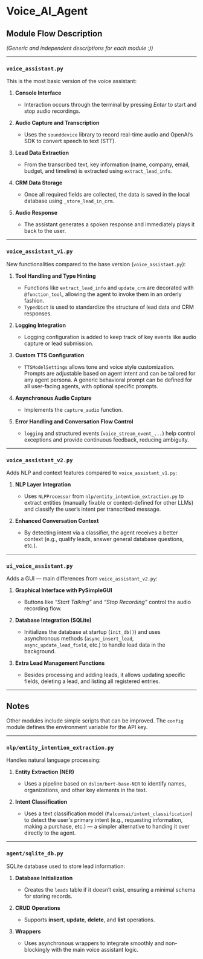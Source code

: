 # Voice_AI_Agent

## Module Flow Description  
*(Generic and independent descriptions for each module :))*  

---

### `voice_assistant.py`  
This is the most basic version of the voice assistant:

1. **Console Interface**  
   - Interaction occurs through the terminal by pressing *Enter* to start and stop audio recordings.

2. **Audio Capture and Transcription**  
   - Uses the `sounddevice` library to record real-time audio and OpenAI’s SDK to convert speech to text (STT).

3. **Lead Data Extraction**  
   - From the transcribed text, key information (name, company, email, budget, and timeline) is extracted using `extract_lead_info`.

4. **CRM Data Storage**  
   - Once all required fields are collected, the data is saved in the local database using `_store_lead_in_crm`.

5. **Audio Response**  
   - The assistant generates a spoken response and immediately plays it back to the user.

---

### `voice_assistant_v1.py`  
New functionalities compared to the base version (`voice_assistant.py`):

1. **Tool Handling and Type Hinting**  
   - Functions like `extract_lead_info` and `update_crm` are decorated with `@function_tool`, allowing the agent to invoke them in an orderly fashion.  
   - `TypedDict` is used to standardize the structure of lead data and CRM responses.

2. **Logging Integration**  
   - Logging configuration is added to keep track of key events like audio capture or lead submission.

3. **Custom TTS Configuration**  
   - `TTSModelSettings` allows tone and voice style customization. Prompts are adjustable based on agent intent and can be tailored for any agent persona. A generic behavioral prompt can be defined for all user-facing agents, with optional specific prompts.

4. **Asynchronous Audio Capture**  
   - Implements the `capture_audio` function.

5. **Error Handling and Conversation Flow Control**  
   - `logging` and structured events (`voice_stream_event_...`) help control exceptions and provide continuous feedback, reducing ambiguity.

---

### `voice_assistant_v2.py`  
Adds NLP and context features compared to `voice_assistant_v1.py`:

1. **NLP Layer Integration**  
   - Uses `NLPProcessor` from `nlp/entity_intention_extraction.py` to extract entities (manually fixable or context-defined for other LLMs) and classify the user’s intent per transcribed message.

2. **Enhanced Conversation Context**  
   - By detecting intent via a classifier, the agent receives a better context (e.g., qualify leads, answer general database questions, etc.).

---

### `ui_voice_assistant.py`  
Adds a GUI — main differences from `voice_assistant_v2.py`:

1. **Graphical Interface with PySimpleGUI**  
   - Buttons like *“Start Talking”* and *“Stop Recording”* control the audio recording flow.

2. **Database Integration (SQLite)**  
   - Initializes the database at startup (`init_db()`) and uses asynchronous methods (`async_insert_lead`, `async_update_lead_field`, etc.) to handle lead data in the background.

3. **Extra Lead Management Functions**  
   - Besides processing and adding leads, it allows updating specific fields, deleting a lead, and listing all registered entries.

---

## Notes  
Other modules include simple scripts that can be improved. The `config` module defines the environment variable for the API key.

---

### `nlp/entity_intention_extraction.py`  
Handles natural language processing:

1. **Entity Extraction (NER)**  
   - Uses a pipeline based on `dslim/bert-base-NER` to identify names, organizations, and other key elements in the text.

2. **Intent Classification**  
   - Uses a text classification model (`Falconsai/intent_classification`) to detect the user's primary intent (e.g., requesting information, making a purchase, etc.) — a simpler alternative to handing it over directly to the agent.

---

### `agent/sqlite_db.py`  
SQLite database used to store lead information:

1. **Database Initialization**  
   - Creates the `leads` table if it doesn’t exist, ensuring a minimal schema for storing records.

2. **CRUD Operations**  
   - Supports **insert**, **update**, **delete**, and **list** operations.

3. **Wrappers**  
   - Uses asynchronous wrappers to integrate smoothly and non-blockingly with the main voice assistant logic.